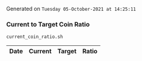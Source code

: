 Generated on `Tuesday 05-October-2021 at 14:25:11`

### Current to Target Coin Ratio
`current_coin_ratio.sh`

Date|Current|Target|Ratio
---|---|---|---
